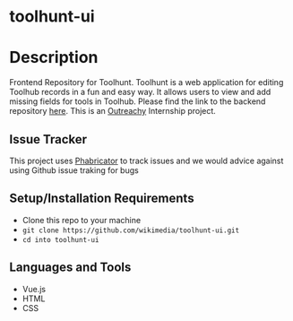 # toolhunt-ui
# Description
Frontend Repository for Toolhunt. Toolhunt is a web application for editing Toolhub records in a fun and easy way. It allows users to view and add missing fields for tools in Toolhub. Please find the link to the backend repository [here](https://github.com/wikimedia/toolhunt). This is an [Outreachy](https://www.outreachy.org/) Internship project. 
## Issue Tracker
 This project uses [Phabricator](https://phabricator.wikimedia.org/project/board/6283/) to track issues and we would advice against using Github issue traking for bugs
## Setup/Installation Requirements
* Clone this repo to your machine
* `git clone https://github.com/wikimedia/toolhunt-ui.git` 
* `cd into toolhunt-ui`
## Languages and Tools
* Vue.js
* HTML
* CSS


